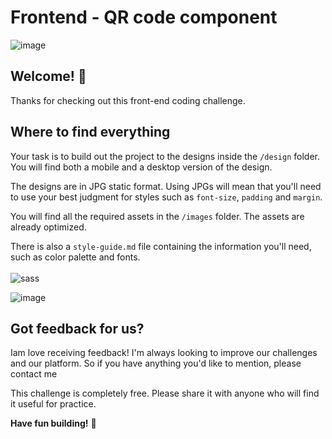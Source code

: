 # Frontend - QR code component

![image](https://user-images.githubusercontent.com/65852150/154479704-2b3182e0-6be2-4179-90c8-d6bc5f114277.png)



## Welcome! 👋

Thanks for checking out this front-end coding challenge.




## Where to find everything

Your task is to build out the project to the designs inside the `/design` folder. You will find both a mobile and a desktop version of the design. 

The designs are in JPG static format. Using JPGs will mean that you'll need to use your best judgment for styles such as `font-size`, `padding` and `margin`. 

You will find all the required assets in the `/images` folder. The assets are already optimized.

There is also a `style-guide.md` file containing the information you'll need, such as color palette and fonts.
</br></br>
![sass](https://user-images.githubusercontent.com/65852150/154480429-978bdf22-64fe-44b0-bfd3-4b250ba49773.png)

![image](https://user-images.githubusercontent.com/65852150/154479789-58f2fdbb-af82-4780-9108-6558c0db6eb5.png)



## Got feedback for us?

Iam  love receiving feedback! I'm always looking to improve our challenges and our platform. So if you have anything you'd like to mention, please contact me

This challenge is completely free. Please share it with anyone who will find it useful for practice.

**Have fun building!** 🚀
